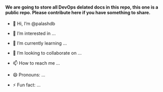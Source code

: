 #### We are going to store all DevOps delated docs in this repo, this one is a public repo. Please contribute here if you have something to share.
- 👋 Hi, I’m @palashdb

- 👀 I’m interested in ...

- 🌱 I’m currently learning ...

- 💞️ I’m looking to collaborate on ...

- 📫 How to reach me ...

- 😄 Pronouns: ...

- ⚡ Fun fact: ...
